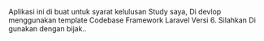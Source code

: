 Aplikasi ini di buat untuk syarat kelulusan Study saya, Di devlop menggunakan template Codebase Framework Laravel Versi 6. Silahkan Di gunakan dengan bijak..
